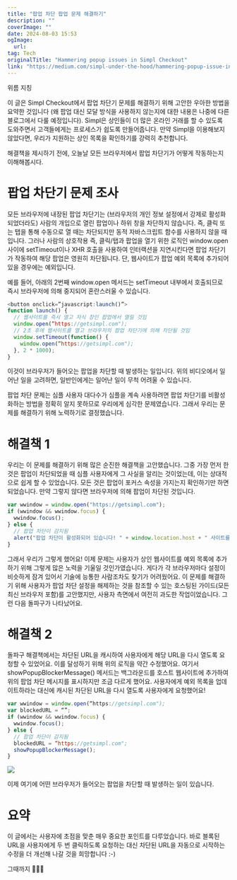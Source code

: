 ```yaml
---
title: "팝업 차단 팝업 문제 해결하기"
description: ""
coverImage: ""
date: 2024-08-03 15:53
ogImage: 
  url: 
tag: Tech
originalTitle: "Hammering popup issues in Simpl Checkout"
link: "https://medium.com/simpl-under-the-hood/hammering-popup-issue-in-simpl-checkout-937b950b4721"
---
```




위름 지칭

이 글은 Simpl Checkout에서 팝업 차단기 문제를 해결하기 위해 고안한 우아한 방법을 요약한 것입니다 (왜 팝업 대신 모달 방식을 사용하지 않는지에 대한 내용은 나중에 다른 블로그에서 다룰 예정입니다). Simpl은 상인들이 더 많은 온라인 거래를 할 수 있도록 도와주면서 고객들에게는 프로세스가 쉽도록 만들어줍니다. 만약 Simpl을 이용해보지 않았다면, 우리가 지원하는 상인 목록을 확인하기를 강력히 추천합니다.

해결책을 제시하기 전에, 오늘날 모든 브라우저에서 팝업 차단기가 어떻게 작동하는지 이해해봅시다.

# 팝업 차단기 문제 조사

<div class="content-ad"></div>

모든 브라우저에 내장된 팝업 차단기는 (브라우저의 개인 정보 설정에서 강제로 활성화되었더라도) 사람의 개입으로 열린 팝업이나 하위 창을 차단하지 않습니다. 즉, 클릭 또는 탭을 통해 수동으로 열 때는 차단되지만 동적 자바스크립트 함수를 사용하지 않을 때입니다. 그러나 사람의 상호작용 즉, 클릭/탭과 팝업을 열기 위한 로직인 window.open 사이에 setTimeout이나 XHR 호출을 사용하여 인터랙션을 지연시킨다면 팝업 차단기가 작동하여 해당 팝업은 영원히 차단됩니다. 단, 웹사이트가 팝업 예외 목록에 추가되어 있을 경우에는 예외입니다.

예를 들어, 아래의 2번째 window.open 메서드는 setTimeout 내부에서 호출되므로 즉시 브라우저에 의해 중지되어 혼란스러울 수 있습니다.

```js
<button onclick=”javascript:launch()”>
function launch() {
  // 웹사이트를 즉시 열고 자식 창인 팝업에서 열릴 것임
  window.open(“https://getsimpl.com");
  // 2초 후에 웹사이트를 열고 브라우저의 팝업 차단기에 의해 차단될 것임
  window.setTimeout(function() {
    window.open(“https://getsimpl.com");
  }, 2 * 1000);
}
```

이것이 브라우저가 들어오는 팝업을 차단할 때 발생하는 일입니다. 위의 비디오에서 일어난 일을 고려하면, 일반인에게는 일어난 일이 무척 어려울 수 있습니다.

<div class="content-ad"></div>

팝업 차단 문제는 심플 사용자 대다수가 심플을 계속 사용하려면 팝업 차단기를 비활성화하는 방법을 정확히 알지 못하므로 우리에게 심각한 문제였습니다. 그래서 우리는 문제를 해결하기 위해 노력하기로 결정했습니다.

# 해결책 1

우리는 이 문제를 해결하기 위해 많은 순진한 해결책을 고안했습니다. 그중 가장 먼저 한 것은 팝업이 차단되었을 때 심플 사용자에게 그 사실을 알리는 것이었는데, 이는 상대적으로 쉽게 할 수 있었습니다. 모든 것은 팝업이 포커스 속성을 가지는지 확인하기만 하면 되었습니다. 만약 그렇지 않다면 브라우저에 의해 팝업이 차단된 것입니다.

```js
var wwindow = window.open("https://getsimpl.com");
if (wwindow && wwindow.focus) {
  wwindow.focus();
} else {
  // 팝업 차단이 감지됨
  alert("팝업 차단이 활성화되어 있습니다! " + window.location.host + " 사이트를 예외 목록에 추가해 주세요.");
}
```

<div class="content-ad"></div>

그래서 우리가 그렇게 했어요! 이제 문제는 사용자가 상인 웹사이트를 예외 목록에 추가하기 위해 그렇게 많은 노력을 기울일 것인가였습니다. 게다가 각 브라우저마다 설정이 비슷하게 잠겨 있어서 기술에 능통한 사람조차도 찾기가 어려웠어요. 이 문제를 해결하기 위해 사용자가 팝업 차단 설정을 해제하는 것을 참조할 수 있는 호스팅된 가이드(모든 최신 브라우저 포함)를 고안했지만, 사용자 측면에서 여전히 과도한 작업이었습니다. 그런 다음 돌파구가 나타났어요.

# 해결책 2

돌파구 해결책에서는 차단된 URL을 캐시하여 사용자에게 해당 URL을 다시 열도록 요청할 수 있었어요. 이를 달성하기 위해 위의 로직을 약간 수정했어요. 여기서 showPopupBlockerMessage() 메서드는 백그라운드를 호스트 웹사이트에 추가하여 위의 팝업 차단 메시지를 표시하지만 조금 다르게 했어요. 사용자에게 예외 목록을 업데이트하라는 대신에 캐시된 차단된 URL을 다시 열도록 사용자에게 요청했어요!

```js
var wwindow = window.open(“https://getsimpl.com");
var blockedURL = “”;
if (wwindow && wwindow.focus) {
  wwindow.focus();
} else {
  // 팝업 차단이 감지됨
  blockedURL = “https://getsimpl.com";
  showPopupBlockerMessage();
}
```

<div class="content-ad"></div>

<img src="/assets/img/HammeringpopupissuesinSimplCheckout_0.png" />

이제 여기에 어떤 브라우저가 들어오는 팝업을 차단할 때 발생하는 일이 있습니다.

# 요약

이 글에서는 사용자에 초점을 맞춘 매우 중요한 포인트를 다루었습니다. 바로 블록된 URL을 사용자에게 두 번 클릭하도록 요청하는 대신 차단된 URL을 자동으로 시작하는 수정을 더 개선해 나갈 것을 희망합니다 :-)

<div class="content-ad"></div>

그때까지 👋👋👋
